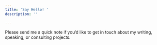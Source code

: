 ```yaml
---
title: 'Say Hello! '
description: ''

---
```

Please send me a quick note if you’d like to get in touch about my writing, speaking, or consulting projects.
